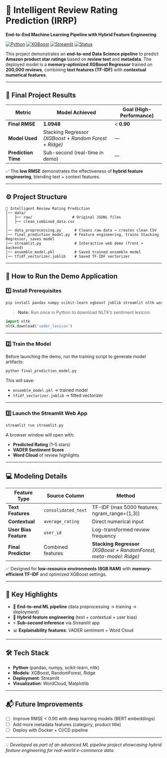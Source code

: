 # 🌟 Intelligent Review Rating Prediction (IRRP)

**End-to-End Machine Learning Pipeline with Hybrid Feature Engineering**

[![Python](https://img.shields.io/badge/Python-3.9+-blue.svg)](https://www.python.org/)
[![XGBoost](https://img.shields.io/badge/Model-XGBoost-orange.svg)](https://xgboost.readthedocs.io/)
[![Streamlit](https://img.shields.io/badge/Demo-Streamlit-brightgreen.svg)](https://streamlit.io/)
[![Status](https://img.shields.io/badge/Status-Completed-success.svg)]()

This project demonstrates an **end-to-end Data Science pipeline** to predict **Amazon product star ratings** based on **review text** and **metadata**.
The deployed model is a **memory-optimized XGBoost Regressor** trained on **200,000 reviews**, combining **text features (TF-IDF)** with **contextual numerical features**.

---

## 🎯 Final Project Results

| Metric              | Model Achieved                                         | Goal (High-Performance) |
| ------------------- | ------------------------------------------------------ | ----------------------- |
| **Final RMSE**      | **1.0948**                                             | < **0.90**              |
| **Model Used**      | Stacking Regressor *(XGBoost + Random Forest + Ridge)* | —                       |
| **Prediction Time** | Sub-second (real-time in demo)                         | —                       |

✅ The **low RMSE** demonstrates the effectiveness of **hybrid feature engineering**, blending text + context features.

---

## ⚙️ Project Structure

```
📂 Intelligent Review Rating Prediction
│── data/
│   ├── raw/                  # Original JSONL files
│   ├── clean_combined_data.csv
│
│── data_preprocessing.py      # Cleans raw data → creates clean CSV
│── final_prediction_model.py  # Feature engineering, trains Stacking Regressor, saves model
│── streamlit.py               # Interactive web demo (front + backend)
│── ensemble_model.pkl         # Saved trained ensemble model
│── tfidf_vectorizer.joblib    # Saved TF-IDF vectorizer
```

---

## 🚀 How to Run the Demo Application

### 1️⃣ Install Prerequisites

```bash
pip install pandas numpy scikit-learn xgboost joblib streamlit nltk wordcloud
```

> **Note:** Run once in Python to download NLTK’s sentiment lexicon:

```python
import nltk
nltk.download('vader_lexicon')
```

---

### 2️⃣ Train the Model

Before launching the demo, run the training script to generate model artifacts:

```bash
python final_prediction_model.py
```

This will save:

* `ensemble_model.pkl` → trained model
* `tfidf_vectorizer.joblib` → fitted vectorizer

---

### 3️⃣ Launch the Streamlit Web App

```bash
streamlit run streamlit.py
```

A browser window will open with:

* **Predicted Rating** (1–5 stars)
* **VADER Sentiment Score**
* **Word Cloud** of review highlights

---

## 💻 Modeling Details

| Feature Type          | Source Column       | Method                                                               |
| --------------------- | ------------------- | -------------------------------------------------------------------- |
| **Text Features**     | `consolidated_text` | TF-IDF (max 5000 features, ngram_range=(1,3))                        |
| **Contextual**        | `average_rating`    | Direct numerical input                                               |
| **User Bias Feature** | `user_id`           | Log-transformed review frequency                                     |
| **Final Predictor**   | Combined features   | **Stacking Regressor** *(XGBoost + RandomForest, meta-model: Ridge)* |

✅ Designed for **low-resource environments (8GB RAM)** with **memory-efficient TF-IDF** and optimized XGBoost settings.

---

## 📌 Key Highlights

* 🔄 **End-to-end ML pipeline** (data preprocessing → training → deployment)
* 🧩 **Hybrid feature engineering** (text + contextual + user bias)
* ⚡ **Sub-second inference** via Streamlit app
* 📊 **Explainability features**: VADER sentiment + Word Cloud

---

## 🛠️ Tech Stack

* **Python** (pandas, numpy, scikit-learn, nltk)
* **Models**: XGBoost, RandomForest, Ridge
* **Deployment**: Streamlit
* **Visualization**: WordCloud, Matplotlib

---

## 📬 Future Improvements

* [ ] Improve RMSE < 0.90 with deep learning models (BERT embeddings)
* [ ] Add more metadata features (category, product title)
* [ ] Deploy with Docker + CI/CD pipeline

---

💡 *Developed as part of an advanced ML pipeline project showcasing hybrid feature engineering for real-world e-commerce data.*
